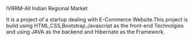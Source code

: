 IVRRM-All Indian Regional Market

It is a project of a startup dealing with E-Commerce Website.This project is build using HTML,CSS,Bootstrap,Javascript as the front-end Technolgies and using JAVA as the backend and Hibernate as the Framework.
